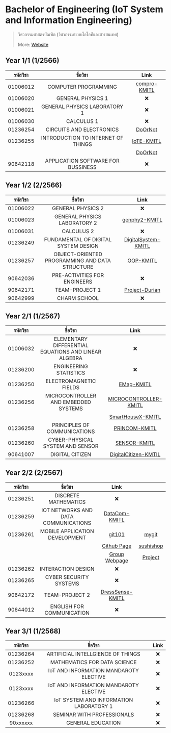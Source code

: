 # Bachelor of Engineering (IoT System and Information Engineering)

> วิศวกรรมศาสตรบัณฑิต (วิศวกรรมระบบไอโอทีและสารสนเทศ)
>
> More: [Website](https://www.iote.kmitl.ac.th/)

## Year 1/1 (1/2566)

| รหัสวิชา |              ชื่อวิชา              |                          Link                           |
| :------: | :--------------------------------: | :-----------------------------------------------------: |
| 01006012 |        COMPUTER PROGRAMMING        | [compro-KMITL](https://github.com/Fakepng/compro-KMITL) |
| 01006020 |         GENERAL PHYSICS 1          |                           ❌                            |
| 01006021 |    GENERAL PHYSICS LABORATORY 1    |                           ❌                            |
| 01006030 |             CALCULUS 1             |                           ❌                            |
| 01236254 |      CIRCUITS AND ELECTRONICS      |      [DoOrNot](https://github.com/Fakepng/DoOrNot)      |
| 01236255 | INTRODUCTION TO INTERNET OF THINGS |   [IoTE-KMITL](https://github.com/Fakepng/IoTE-KMITL)   |
|          |                                    |      [DoOrNot](https://github.com/Fakepng/DoOrNot)      |
| 90642118 | APPLICATION SOFTWARE FOR BUSSINESS |                           ❌                            |

## Year 1/2 (2/2566)

| รหัสวิชา |                    ชื่อวิชา                    |                                 Link                                  |
| :------: | :--------------------------------------------: | :-------------------------------------------------------------------: |
| 01006022 |               GENERAL PHYSICS 2                |                                  ❌                                   |
| 01006023 |          GENERAL PHYSICS LABORATORY 2          |       [genphy2-KMITL](https://github.com/Fakepng/genphy2-KMITL)       |
| 01006031 |                   CALCULUS 2                   |                                  ❌                                   |
| 01236249 |      FUNDAMENTAL OF DIGITAL SYSTEM DESIGN      | [DigitalSystem-KMITL](https://github.com/Fakepng/DigitalSystem-KMITL) |
| 01236257 | OBJECT-ORIENTED PROGRAMMING AND DATA STRUCTURE |           [OOP-KMITL](https://github.com/Fakepng/OOP-KMITL)           |
| 90642036 |          PRE-ACTIVITIES FOR ENGINEERS          |                                  ❌                                   |
| 90642171 |                 TEAM-PROJECT 1                 |       [Project-Durian](https://github.com/Team-Project-Durian)        |
| 90642999 |                  CHARM SCHOOL                  |                                  ❌                                   |

## Year 2/1 (1/2567)

| รหัสวิชา |                       ชื่อวิชา                       |                                   Link                                    |
| :------: | :--------------------------------------------------: | :-----------------------------------------------------------------------: |
| 01006032 | ELEMENTARY DIFFERENTIAL EQUATIONS AND LINEAR ALGEBRA |                                    ❌                                     |
| 01236200 |                ENGINEERING STATISTICS                |                                    ❌                                     |
| 01236250 |                ELECTROMAGNETIC FIELDS                |            [EMag-KMITL](https://github.com/Fakepng/EMag-KMITL)            |
| 01236256 |         MICROCONTROLLER AND EMBEDDED SYSTEMS         | [MICROCONTROLLER-KMITL](https://github.com/Fakepng/MICROCONTROLLER-KMITL) |
|          |                                                      |     [SmartHouseX-KMITL](https://github.com/Fakepng/SmartHouseX-KMITL)     |
| 01236258 |             PRINCIPLES OF COMMUNICATIONS             |         [PRINCOM-KMITL](https://github.com/Fakepng/PRINCOM-KMITL)         |
| 01236260 |           CYBER-PHYSICAL SYSTEM AND SENSOR           |          [SENSOR-KMITL](https://github.com/Fakepng/SENSOR-KMITL)          |
| 90641007 |                   DIGITAL CITIZEN                    |  [DigitalCitizen-KMTIL](https://github.com/Fakepng/DigitalCitizen-KMTIL)  |

## Year 2/2 (2/2567)

| รหัสวิชา |               ชื่อวิชา               |                            Link                             |                                                                 |
| :------: | :----------------------------------: | :---------------------------------------------------------: | :-------------------------------------------------------------: |
| 01236251 |         DISCRETE MATHEMATICS         |                             ❌                              |                                                                 |
| 01236259 | IOT NETWORKS AND DATA COMMUNICATIONS |  [DataCom-KMITL](https://github.com/Fakepng/DataCom-KMITL)  |                                                                 |
| 01236261 |    MOBILE APPLICATION DEVELOPMENT    |         [git101](https://github.com/Fakepng/git101)         |            [mygit](https://github.com/Fakepng/mygit)            |
|          |                                      | [Github Page](https://github.com/Fakepng/fakepng.github.io) |        [sushishop](https://fakepng.github.io/sushishop)         |
|          |                                      |   [Group Webpage](https://fakepng.github.io/G9/home.html)   | [Project](https://github.com/Fakepng/mobile-app-frontend-KMITL) |
| 01236262 |          INTERACTION DESIGN          |                             ❌                              |                                                                 |
| 01236265 |        CYBER SECURITY SYSTEMS        |                             ❌                              |                                                                 |
| 90642172 |            TEAM-PROJECT 2            |   [DressSense-KMITL](https://github.com/DressSense-KMITL)   |                                                                 |
| 90644012 |      ENGLISH FOR COMMUNICATION       |                             ❌                              |                                                                 |

## Year 3/1 (1/2568)

| รหัสวิชา |                ชื่อวิชา                 | Link |
| :------: | :-------------------------------------: | :--: |
| 01236264 |    ARTIFICIAL INTELLGIENCE OF THINGS    |  ❌  |
| 01236252 |      MATHEMATICS FOR DATA SCIENCE       |  ❌  |
| 0123xxxx | IoT AND INFORMATION MANDAROTY ELECTIVE  |  ❌  |
| 0123xxxx | IoT AND INFORMATION MANDAROTY ELECTIVE  |  ❌  |
| 01236266 | IoT SYSTEM AND INFORMATION LABORATORY 1 |  ❌  |
| 01236268 |       SEMINAR WITH PROFESSIONALS        |  ❌  |
| 90xxxxxx |            GENERAL EDUCATION            |  ❌  |
